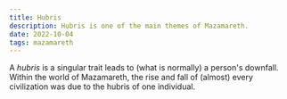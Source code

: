 ```yaml
---
title: Hubris
description: Hubris is one of the main themes of Mazamareth.
date: 2022-10-04
tags: mazamareth
---
```


A *hubris* is a singular trait leads to (what is normally) a person's downfall.
Within the world of Mazamareth, the rise and fall of (almost) every civilization was due to the hubris of one individual.
